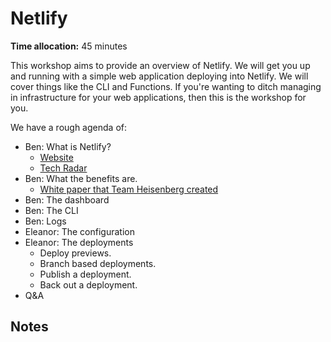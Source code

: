 # Netlify

**Time allocation:** 45 minutes

This workshop aims to provide an overview of Netlify. We will get you up and running with a simple web application deploying into Netlify. We will cover things like the CLI and Functions. If you're wanting to ditch managing in infrastructure for your web applications, then this is the workshop for you.

We have a rough agenda of:

- Ben: What is Netlify?
  - [Website](https://www.netlify.com) 
  - [Tech Radar](https://radar.emisgroup.uk/content/technology/netlify)
- Ben: What the benefits are.
  - [White paper that Team Heisenberg created](https://radar.emisgroup.uk/white-papers/netlify.pdf)
- Ben: The dashboard
- Ben: The CLI
- Ben: Logs
- Eleanor: The configuration
- Eleanor: The deployments
  - Deploy previews.
  - Branch based deployments.
  - Publish a deployment.
  - Back out a deployment.
- Q&A

## Notes
